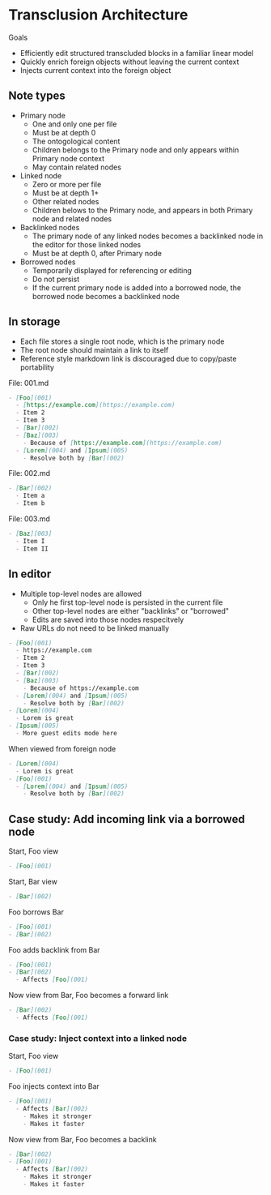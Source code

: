 # Transclusion Architecture

Goals

- Efficiently edit structured transcluded blocks in a familiar linear model
- Quickly enrich foreign objects without leaving the current context
- Injects current context into the foreign object

## Note types

- Primary node
  - One and only one per file
  - Must be at depth 0
  - The ontogological content
  - Children belongs to the Primary node and only appears within Primary node context
  - May contain related nodes
- Linked node
  - Zero or more per file
  - Must be at depth 1+
  - Other related nodes
  - Children belows to the Primary node, and appears in both Primary node and related nodes
- Backlinked nodes
  - The primary node of any linked nodes becomes a backlinked node in the editor for those linked nodes
  - Must be at depth 0, after Primary node
- Borrowed nodes
  - Temporarily displayed for referencing or editing
  - Do not persist
  - If the current primary node is added into a borrowed node, the borrowed node becomes a backlinked node

## In storage

- Each file stores a single root node, which is the primary node
- The root node should maintain a link to itself
- Reference style markdown link is discouraged due to copy/paste portability

File: 001.md

```md
- [Foo](001)
  - [https://example.com](https://example.com)
  - Item 2
  - Item 3
  - [Bar](002)
  - [Baz](003)
    - Because of [https://example.com](https://example.com)
  - [Lorem](004) and [Ipsum](005)
    - Resolve both by [Bar](002)
```

File: 002.md

```md
- [Bar](002)
  - Item a
  - Item b
```

File: 003.md

```md
- [Baz][003]
  - Item I
  - Item II
```

## In editor

- Multiple top-level nodes are allowed
  - Only he first top-level node is persisted in the current file
  - Other top-level nodes are either "backlinks" or "borrowed"
  - Edits are saved into those nodes respecitvely
- Raw URLs do not need to be linked manually

```md
- [Foo](001)
  - https://example.com
  - Item 2
  - Item 3
  - [Bar](002)
  - [Baz](003)
    - Because of https://example.com
  - [Lorem](004) and [Ipsum](005)
    - Resolve both by [Bar](002)
- [Lorem](004)
  - Lorem is great
- [Ipsum](005)
  - More guest edits mode here
```

When viewed from foreign node

```md
- [Lorem](004)
  - Lorem is great
- [Foo](001)
  - [Lorem](004) and [Ipsum](005)
    - Resolve both by [Bar](002)
```

## Case study: Add incoming link via a borrowed node

Start, Foo view

```md
- [Foo](001)
```

Start, Bar view

```md
- [Bar](002)
```

Foo borrows Bar

```md
- [Foo](001)
- [Bar](002)
```

Foo adds backlink from Bar

```md
- [Foo](001)
- [Bar](002)
  - Affects [Foo](001)
```

Now view from Bar, Foo becomes a forward link

```md
- [Bar](002)
  - Affects [Foo](001)
```

### Case study: Inject context into a linked node

Start, Foo view

```md
- [Foo](001)
```

Foo injects context into Bar

```md
- [Foo](001)
  - Affects [Bar](002)
    - Makes it stronger
    - Makes it faster
```

Now view from Bar, Foo becomes a backlink

```md
- [Bar](002)
- [Foo](001)
  - Affects [Bar](002)
    - Makes it stronger
    - Makes it faster
```
